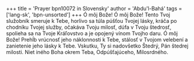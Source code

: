 +++
title = 'Prayer bpn10072 in Slovensky'
author = 'Abdu'l-Bahá'
tags = ['lang-sk', 'bpn-unsorted']
+++
Ó môj Bože! Ó môj Bože! Tento Tvoj služobník smeruje k Tebe, horlivo sa túla púšťou Tvojej lásky, kráča po chodníku Tvojej služby, očakáva Tvoju milosť, dúfa v Tvoju štedrosť, spolieha sa na Tvoje Kráľovstvo a je opojený vínom Tvojho daru. Ó môj Bože! Prehĺb vrúcnosť jeho náklonnosti  k Tebe, stálosť v Tvojom velebení a zanietenie jeho lásky k Tebe. 
Vskutku, Ty si nadovšetko Štedrý, Pán štedrej milosti. Niet iného Boha okrem Teba, Odpúšťajúceho, Milosrdného.
